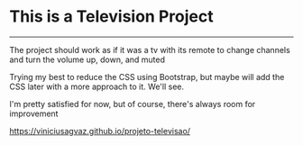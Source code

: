<h1>This is a Television Project</h1>
<hr>
<p>The project should work as if it was a tv with its remote to change channels and turn the volume up, down, and muted</p>

Trying my best to reduce the CSS using Bootstrap, but maybe will add the CSS later with a more approach to it. We'll see.

I'm pretty satisfied for now, but of course, there's always room for improvement

<a>https://viniciusagvaz.github.io/projeto-televisao/</a>
